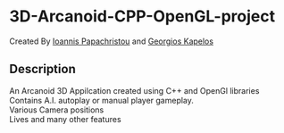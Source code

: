 # 3D-Arcanoid-CPP-OpenGL-project
Created By [Ioannis Papachristou](https://github.com/dit18146) and [Georgios Kapelos](https://github.com/GiwrgosKapelos)

## Description

An Arcanoid 3D Appilcation created using C++ and OpenGl libraries  
Contains A.I. autoplay or manual player gameplay.  
Various Camera positions  
Lives and many other features  
